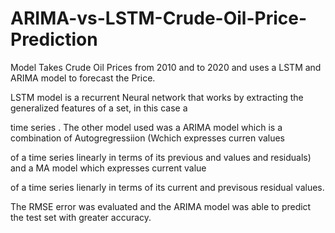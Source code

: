 # ARIMA-vs-LSTM-Crude-Oil-Price-Prediction

Model Takes Crude Oil Prices from 2010 and to 2020 and uses a LSTM and ARIMA model to forecast the Price.

LSTM model is a recurrent Neural network that works by extracting the generalized features of a set, in this case a

time series . The other model used was a ARIMA model which is a combination of Autogregressiion (Wchich expresses curren values

of a time series linearly in terms of its previous and values and residuals) and a MA model which expresses current value

of a time series lienarly in terms of its current and previsous residual values.

The RMSE error was evaluated and the ARIMA model was able to predict the test set with greater accuracy.
